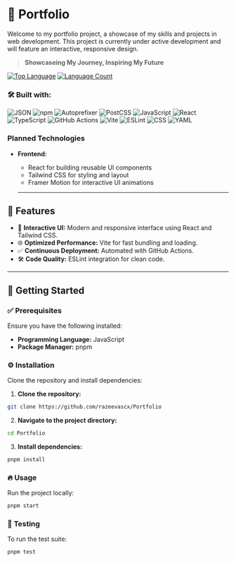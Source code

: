 # 🚀 **Portfolio**

Welcome to my portfolio project, a showcase of my skills and projects in web development. This project is currently under active development and will feature an interactive, responsive design.

> **Showcaseing My Journey, Inspiring My Future**

[![Top Language](https://img.shields.io/github/languages/top/razeevascx/Portfolio?style=flat&color=0080ff)](https://github.com/razeevascx/Portfolio)
[![Language Count](https://img.shields.io/github/languages/count/razeevascx/Portfolio?style=flat&color=0080ff)](https://github.com/razeevascx/Portfolio)

### 🛠️ Built with:

![JSON](https://img.shields.io/badge/JSON-000000.svg?style=flat&logo=JSON&logoColor=white)
![npm](https://img.shields.io/badge/npm-CB3837.svg?style=flat&logo=npm&logoColor=white)
![Autoprefixer](https://img.shields.io/badge/Autoprefixer-DD3735.svg?style=flat&logo=Autoprefixer&logoColor=white)
![PostCSS](https://img.shields.io/badge/PostCSS-DD3A0A.svg?style=flat&logo=PostCSS&logoColor=white)
![JavaScript](https://img.shields.io/badge/JavaScript-F7DF1E.svg?style=flat&logo=JavaScript&logoColor=black)
![React](https://img.shields.io/badge/React-61DAFB.svg?style=flat&logo=React&logoColor=black)
![TypeScript](https://img.shields.io/badge/TypeScript-3178C6.svg?style=flat&logo=TypeScript&logoColor=white)
![GitHub Actions](https://img.shields.io/badge/GitHub%20Actions-2088FF.svg?style=flat&logo=GitHub-Actions&logoColor=white)
![Vite](https://img.shields.io/badge/Vite-646CFF.svg?style=flat&logo=Vite&logoColor=white)
![ESLint](https://img.shields.io/badge/ESLint-4B32C3.svg?style=flat&logo=ESLint&logoColor=white)
![CSS](https://img.shields.io/badge/CSS-663399.svg?style=flat&logo=CSS&logoColor=white)
![YAML](https://img.shields.io/badge/YAML-CB171E.svg?style=flat&logo=YAML&logoColor=white)

### Planned Technologies

- **Frontend:**

  - React for building reusable UI components
  - Tailwind CSS for styling and layout
  - Framer Motion for interactive UI animations

  ***

## 🚀 **Features**

- 🎯 **Interactive UI:** Modern and responsive interface using React and Tailwind CSS.
- 🌐 **Optimized Performance:** Vite for fast bundling and loading.
- ✅ **Continuous Deployment:** Automated with GitHub Actions.
- 🛠️ **Code Quality:** ESLint integration for clean code.

---

## 🚀 **Getting Started**

### ✅ **Prerequisites**

Ensure you have the following installed:

- **Programming Language:** JavaScript
- **Package Manager:** pnpm

### ⚙️ **Installation**

Clone the repository and install dependencies:

1. **Clone the repository:**

```bash
git clone https://github.com/razeevascx/Portfolio
```

2. **Navigate to the project directory:**

```bash
cd Portfolio
```

3. **Install dependencies:**

```bash
pnpm install
```

### 🔥 **Usage**

Run the project locally:

```bash
pnpm start
```

### 🧪 **Testing**

To run the test suite:

```bash
pnpm test
```
